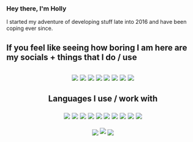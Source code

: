 ### Hey there, I'm Holly
I started my adventure of developing stuff late into 2016 and have been coping ever since.

## If you feel like seeing how boring I am here are my socials + things that I do / use
<!-- REE markdown is dumb -->
<h2 align="center">
  <a href="mailto:"><img src="https://img.shields.io/badge/-Personal%20Mail-%23C14633"></a>
  <a href="mailto:eusprojects@mail.com"><img src="https://img.shields.io/badge/-EUS%20Projects%20Mail-%23004788"></a>
  <a href="https://www.youtube.com/channel/UCUwQmlbbuH7ATorONmnratA/"><img src="https://img.shields.io/badge/-Youtube-%23FF0000"></a>
  <a href="https://twitter.com/tgpholly"><img src="https://img.shields.io/badge/-Twitter-%231DA1F2"></a>
  <a href="https://twitch.tv/gamerzatnight"><img src="https://img.shields.io/badge/-Twitch-%236441A4"></a>
  <a href="https://discord.gg/tzDRsWj"><img src="https://img.shields.io/badge/-Discord-%237289da"></a>
  <a href="https://steamcommunity.com/id/ethtgp/"><img src="https://img.shields.io/badge/-Steam-%230a0a0a"></a>
  <a href="https://osu.ppy.sh/users/11073329"><img src="https://img.shields.io/badge/-osu!%20Profile-%23FF66AA"></a>
</h2>

<h2 align="center">
  Languages I use / work with<br>
  <p> </p>  <!-- messy spacing lmao -->
  <img src="https://raw.githubusercontent.com/tgpethan/tgpethan/master/js.webp">
  <img src="https://raw.githubusercontent.com/tgpethan/tgpethan/master/6pxspacer.png">
  <img src="https://raw.githubusercontent.com/tgpethan/tgpethan/master/nodejs.webp">
  <img src="https://raw.githubusercontent.com/tgpethan/tgpethan/master/6pxspacer.png">
  <img src="https://raw.githubusercontent.com/tgpethan/tgpethan/master/haxe.webp">
  <img src="https://raw.githubusercontent.com/tgpethan/tgpethan/master/6pxspacer.png">
  <img src="https://raw.githubusercontent.com/tgpethan/tgpethan/master/lua.webp">
  <img src="https://raw.githubusercontent.com/tgpethan/tgpethan/master/6pxspacer.png">
  <img src="https://raw.githubusercontent.com/tgpethan/tgpethan/master/java.webp">
  <img src="https://raw.githubusercontent.com/tgpethan/tgpethan/master/csharp.webp">
</h2>

<p align="center">
  <a href="https://github.com/anuraghazra/github-readme-stats"><img align="center" src="https://github-readme-stats-anuraghazra1.vercel.app/api?username=tgpethan&show_icons=true&include_all_commits=true&theme=radical"></a>
  <img src="https://raw.githubusercontent.com/tgpethan/tgpethan/master/6pxspacer.png">
  <a href="https://github.com/anuraghazra/github-readme-stats"><img align="center" src="https://github-readme-stats.vercel.app/api/top-langs/?username=tgpethan&layout=compact&langs_count=10&theme=radical"></a>  
</p>
